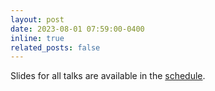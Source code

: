 ```yaml
---
layout: post
date: 2023-08-01 07:59:00-0400
inline: true
related_posts: false
---
```



Slides for all talks are available in the  [schedule](https://dp4ml.github.io/schedule/).

